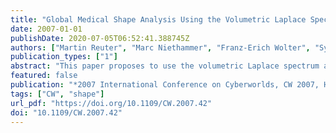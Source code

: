 ```yaml
---
title: "Global Medical Shape Analysis Using the Volumetric Laplace Spectrum"
date: 2007-01-01
publishDate: 2020-07-05T06:52:41.388745Z
authors: ["Martin Reuter", "Marc Niethammer", "Franz-Erich Wolter", "Sylvain Bouix", "Martha Elizabeth Shenton"]
publication_types: ["1"]
abstract: "This paper proposes to use the volumetric Laplace spectrum as a global shape descriptor for medical shape analysis. The approach allows for shape comparisons using minimal shape preprocessing. In particular, no registration, mapping, or remeshing is necessary. All computations can be performed directly on the voxel representations of the shapes. The discriminatory power of the method is tested on a population of female caudate shapes (brain structure) of normal control subjects and of subjects with schizotypal personality disorder. The behavior and properties of the volumetric Laplace spectrum are discussed extensively for both the Dirichlet and Neumann boundary condition showing advantages of the Neumann spectra. Both, the computations of spectra on 3D voxel data for shape matching as well as the use of the Neumann spectrum for shape analysis are completely new."
featured: false
publication: "*2007 International Conference on Cyberworlds, CW 2007, Hannover, Germany, October 24-26, 2007*"
tags: ["CW", "shape"]
url_pdf: "https://doi.org/10.1109/CW.2007.42"
doi: "10.1109/CW.2007.42"
---
```


